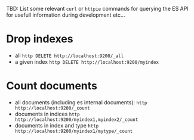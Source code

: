TBD: List some relevant `curl` or `httpie` commands for querying the ES API for usefull information during development etc...

# Drop indexes
- all `http DELETE http://localhost:9200/_all`
- a given index `http DELETE http://localhost:9200/myindex`

# Count documents
- all documents (including es internal documents): `http http://localhost:9200/_count`
- documents in indices `http http://localhost:9200/myindex1,myindex2/_count`
- documents in index and type `http http://localhost:9200/myindex1/mytype/_count`